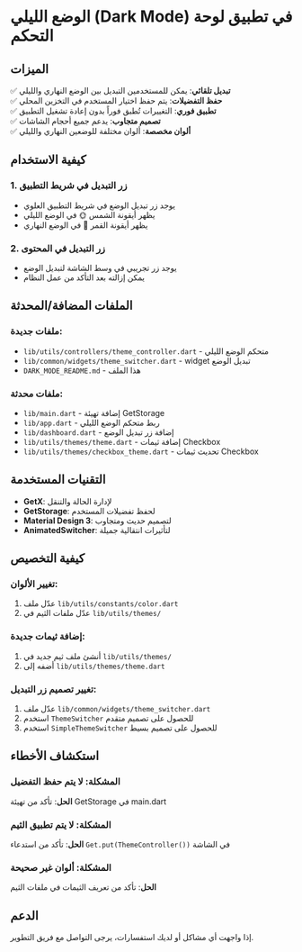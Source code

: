 # الوضع الليلي (Dark Mode) في تطبيق لوحة التحكم

## الميزات

✅ **تبديل تلقائي**: يمكن للمستخدمين التبديل بين الوضع النهاري والليلي  
✅ **حفظ التفضيلات**: يتم حفظ اختيار المستخدم في التخزين المحلي  
✅ **تطبيق فوري**: التغييرات تُطبق فوراً بدون إعادة تشغيل التطبيق  
✅ **تصميم متجاوب**: يدعم جميع أحجام الشاشات  
✅ **ألوان مخصصة**: ألوان مختلفة للوضعين النهاري والليلي  

## كيفية الاستخدام

### 1. زر التبديل في شريط التطبيق
- يوجد زر تبديل الوضع في شريط التطبيق العلوي
- يظهر أيقونة الشمس 🌞 في الوضع الليلي
- يظهر أيقونة القمر 🌙 في الوضع النهاري

### 2. زر التبديل في المحتوى
- يوجد زر تجريبي في وسط الشاشة لتبديل الوضع
- يمكن إزالته بعد التأكد من عمل النظام

## الملفات المضافة/المحدثة

### ملفات جديدة:
- `lib/utils/controllers/theme_controller.dart` - متحكم الوضع الليلي
- `lib/common/widgets/theme_switcher.dart` - widget تبديل الوضع
- `DARK_MODE_README.md` - هذا الملف

### ملفات محدثة:
- `lib/main.dart` - إضافة تهيئة GetStorage
- `lib/app.dart` - ربط متحكم الوضع الليلي
- `lib/dashboard.dart` - إضافة زر تبديل الوضع
- `lib/utils/themes/theme.dart` - إضافة ثيمات Checkbox
- `lib/utils/themes/checkbox_theme.dart` - تحديث ثيمات Checkbox

## التقنيات المستخدمة

- **GetX**: لإدارة الحالة والتنقل
- **GetStorage**: لحفظ تفضيلات المستخدم
- **Material Design 3**: لتصميم حديث ومتجاوب
- **AnimatedSwitcher**: لتأثيرات انتقالية جميلة

## كيفية التخصيص

### تغيير الألوان:
1. عدّل ملف `lib/utils/constants/color.dart`
2. عدّل ملفات الثيم في `lib/utils/themes/`

### إضافة ثيمات جديدة:
1. أنشئ ملف ثيم جديد في `lib/utils/themes/`
2. أضفه إلى `lib/utils/themes/theme.dart`

### تغيير تصميم زر التبديل:
1. عدّل ملف `lib/common/widgets/theme_switcher.dart`
2. استخدم `ThemeSwitcher` للحصول على تصميم متقدم
3. استخدم `SimpleThemeSwitcher` للحصول على تصميم بسيط

## استكشاف الأخطاء

### المشكلة: لا يتم حفظ التفضيل
**الحل**: تأكد من تهيئة GetStorage في main.dart

### المشكلة: لا يتم تطبيق الثيم
**الحل**: تأكد من استدعاء `Get.put(ThemeController())` في الشاشة

### المشكلة: ألوان غير صحيحة
**الحل**: تأكد من تعريف الثيمات في ملفات الثيم

## الدعم

إذا واجهت أي مشاكل أو لديك استفسارات، يرجى التواصل مع فريق التطوير.
